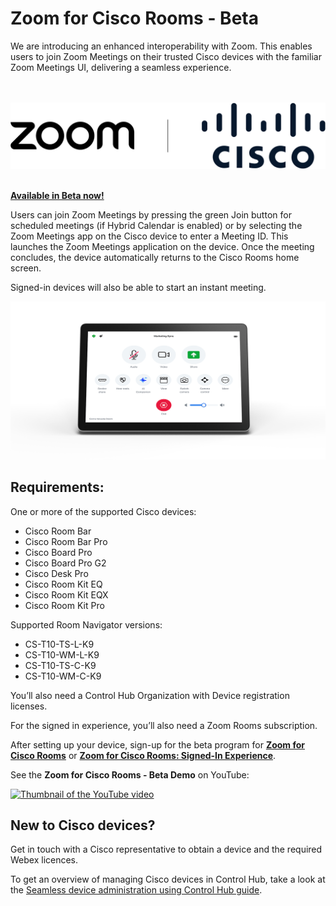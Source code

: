 # Zoom for Cisco Rooms - Beta

We are introducing an enhanced interoperability with Zoom. This enables users to join Zoom Meetings on their trusted Cisco devices with the familiar Zoom Meetings UI, delivering a seamless experience.
     
<br/><br/>
<img src="/doc/images/Zoom/zoomCiscoBlack_horizontalLockup.png" alt="Decorative image of Zoom and Cisco logos." width="700">
<br/><br/>      

**<ins>Available in Beta now!</ins>** 

Users can join Zoom Meetings by pressing the green Join button for scheduled meetings (if Hybrid Calendar is enabled) or by selecting the Zoom Meetings app on the Cisco device to enter a Meeting ID. This launches the Zoom Meetings application on the device. Once the meeting concludes, the device automatically returns to the Cisco Rooms home screen.

Signed-in devices will also be able to start an instant meeting.

<img src="/doc/images/Zoom/Navigator-Zoom.png" alt="Decorative image of the Zoom call controls." width="700">

<!-- Need to be super clear that this an enhancement on our device experience, not a new product. Need to tell that you get all the device stuff we have: signage, -->


## Requirements: 

One or more of the supported Cisco devices: 

*	Cisco Room Bar
*	Cisco Room Bar Pro 
*	Cisco Board Pro 
*	Cisco Board Pro G2 
*	Cisco Desk Pro 
*	Cisco Room Kit EQ 
*	Cisco Room Kit EQX 
*	Cisco Room Kit Pro

Supported Room Navigator versions: 

* CS-T10-TS-L-K9
* CS-T10-WM-L-K9
* CS-T10-TS-C-K9
* CS-T10-WM-C-K9

You’ll also need a Control Hub Organization with Device registration licenses. 

For the signed in experience, you’ll also need a Zoom Rooms subscription.

After setting up your device, sign-up for the beta program for [**Zoom for Cisco Rooms**](https://gobeta.webex.com/project/feature/item.html?cap=115ca7c0-65ba-4f05-966c-81d02e884c9f&artid=d5e8da83-0aa7-442b-a7b1-a33fe635c05d) or [**Zoom for Cisco Rooms: Signed-In Experience**](https://gobeta.webex.com/project/feature/item.html?cap=115ca7c0-65ba-4f05-966c-81d02e884c9f&artid=b4ea8394-be1b-4717-86ec-c44b24dad5f6). 

See the **Zoom for Cisco Rooms - Beta Demo** on YouTube:

[![Thumbnail of the YouTube video](http://img.youtube.com/vi/Pfs9cwFQLQA/0.jpg)](http://www.youtube.com/watch?v=Pfs9cwFQLQA?feature=shared "Zoom for Cisco Rooms - Beta Demo")

## New to Cisco devices?

Get in touch with a Cisco representative to obtain a device and the required Webex licences. 

To get an overview of managing Cisco devices in Control Hub, take a look at the [Seamless device administration using Control Hub guide](https://storage-us-gcs.bfldr.com/8qkm8mhh2gn6xkr4tp4gth/v/1247155171/original/Control%20Hub%20setup%20for%20Cisco%20devices%20(1%2030).pdf?Expires=1756458087&KeyName=gcs-bfldr-prod&Signature=NrGgvBX-AXnnvSQfEnnvDw3avpg=).
